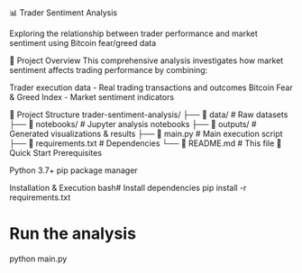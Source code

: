 📊 Trader Sentiment Analysis

Exploring the relationship between trader performance and market sentiment using Bitcoin fear/greed data

🎯 Project Overview
This comprehensive analysis investigates how market sentiment affects trading performance by combining:

Trader execution data - Real trading transactions and outcomes
Bitcoin Fear & Greed Index - Market sentiment indicators

📁 Project Structure
trader-sentiment-analysis/
├── 📂 data/              # Raw datasets
├── 📂 notebooks/         # Jupyter analysis notebooks
├── 📂 outputs/           # Generated visualizations & results
├── 📄 main.py           # Main execution script
├── 📄 requirements.txt  # Dependencies
└── 📄 README.md         # This file
🚀 Quick Start
Prerequisites

Python 3.7+
pip package manager

Installation & Execution
bash# Install dependencies
pip install -r requirements.txt

# Run the analysis
python main.py
```
